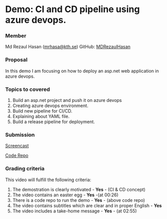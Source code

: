 # Demo: CI and CD pipeline using azure devops.

### Member

Md Rezaul Hasan (mrhasa@kth.se)
GitHub: [MDRezaulHasan](https://github.com/MDRezaulHasan/)

### Proposal

In this demo I am focusing on how to deploy an asp.net web application in azure devops.

### Topics to covered

1. Build an asp.net project and push it on azure devops
2. Creating azure devops environment.
3. Build new pipeline for CI/CD.
4. Explaining about YAML file.
5. Build a release pipeline for deployment.

### Submission

[Screencast](https://youtu.be/AoDcQYlJAy8)


[Code Repo](https://github.com/MDRezaulHasan/CRUD-Web-APP)

### Grading criteria

This video will fulfill the following criteria:

1. The demostration is clearly motivated - **Yes** - (CI & CD concept)
2. The video contains an easter egg - **Yes** -(at 00:26)
3. There is a code repo to run the demo - **Yes** - (above code repo)
4. The video contains subtitles which are clear and in proper English - **Yes**
5. The video includes a take-home message - **Yes** - (at 02:55)
